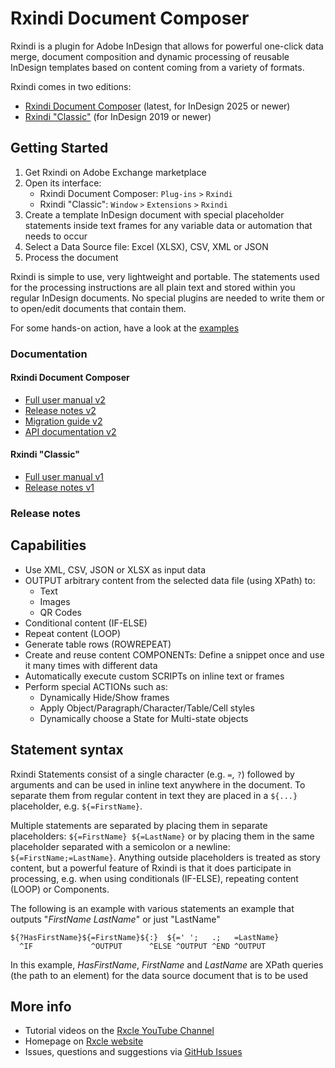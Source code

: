 # Rxindi Document Composer

Rxindi is a plugin for Adobe InDesign that allows for powerful one-click data merge, document composition and dynamic processing of reusable InDesign templates based on content coming from a variety of formats.

Rxindi comes in two editions:
- [Rxindi Document Composer](https://exchange.adobe.com/apps/cc/6ab1bd21/rxindi-document-composer) (latest, for InDesign 2025 or newer)
- [Rxindi "Classic"](https://exchange.adobe.com/apps/cc/103684/rxindi) (for InDesign 2019 or newer)

## Getting Started

1. Get Rxindi on Adobe Exchange marketplace
2. Open its interface:
   - Rxindi Document Composer: `Plug-ins` `>` `Rxindi`
   - Rxindi "Classic": `Window` `>` `Extensions` `>` `Rxindi`
3. Create a template InDesign document with special placeholder statements inside text frames for any variable data or automation that needs to occur
4. Select a Data Source file: Excel (XLSX), CSV, XML or JSON
5. Process the document

Rxindi is simple to use, very lightweight and portable. The statements used for the processing instructions are all plain text and stored within you regular InDesign documents. No special plugins are needed to write them or to open/edit documents that contain them.

For some hands-on action, have a look at the [examples](v2/examples/) 

### Documentation

#### Rxindi Document Composer

  - [Full user manual v2](v2/help.md)
  - [Release notes v2](v2/releasenotes.md)
  - [Migration guide v2](v2/migration.md)
  - [API documentation v2](v2/api.md)

#### Rxindi "Classic"

  - [Full user manual v1](v1/help.md)
  - [Release notes v1](v1/releasenotes.md)

### Release notes 

## Capabilities
- Use XML, CSV, JSON or XLSX as input data
- OUTPUT arbitrary content from the selected data file (using XPath) to:
    - Text
    - Images
    - QR Codes
- Conditional content (IF-ELSE)
- Repeat content (LOOP)
- Generate table rows (ROWREPEAT)
- Create and reuse content COMPONENTs: Define a snippet once and use it many times with different data
- Automatically execute custom SCRIPTs on inline text or frames
- Perform special ACTIONs such as:
    - Dynamically Hide/Show frames
    - Apply Object/Paragraph/Character/Table/Cell styles
    - Dynamically choose a State for Multi-state objects

## Statement syntax
Rxindi Statements consist of a single character (e.g. `=`, `?`) followed by arguments and can be used in inline text anywhere in the document. To separate them from regular content in text they are placed in a `${...}` placeholder, e.g. `${=FirstName}`.

Multiple statements are separated by placing them in separate placeholders: `${=FirstName} ${=LastName}` or by placing them in the same placeholder separated with a semicolon or a newline: `${=FirstName;=LastName}`. Anything outside placeholders is treated as story content, but a powerful feature of Rxindi is that it does participate in processing, e.g. when using conditionals (IF-ELSE), repeating content (LOOP) or Components.

The following is an example with various statements an example that outputs "_FirstName_ _LastName_" or just "LastName"
```
${?HasFirstName}${=FirstName}${:}  ${=' ';   .;   =LastName}
  ^IF             ^OUTPUT      ^ELSE ^OUTPUT ^END ^OUTPUT
```

In this example, _HasFirstName_, _FirstName_ and _LastName_ are XPath queries (the path to an element) for the data source document that is to be used

## More info
- Tutorial videos on the [Rxcle YouTube Channel](https://www.youtube.com/channel/UCiSFFEuOoIQdk6mivM3eGkQ)
- Homepage on [Rxcle website](https://rxcle.com/rxindi)
- Issues, questions and suggestions via [GitHub Issues](https://github.com/rxcle/rxindi/issues)
